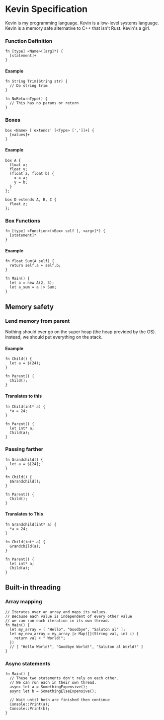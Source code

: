 # Kevin Specification

Kevin is my programming language.
Kevin is a low-level systems language.
Kevin is a memory safe alternative to C++ that isn't Rust.
Kevin's a girl.

### Function Definition

```
fn [type] <Name>([arg]*) {
  [statement]+
}
```

#### Example

```
fn String Trim(String str) {
  // Do string trim
}

fn NoReturnType() {
  // This has no params or return
}
```

### Boxes

```
box <Name> ['extends' [<Type> [',']]+] {
  [values]+
}
```

#### Example

```
box A {
  float x;
  float y;
  (float a, float b) {
    x = a;
    y = b;
  }
};
```

```
box D extends A, B, C {
  float z;
};
```

### Box Functions

```
fn [type] <Function>(<Box> self [, <arg>]*) {
  [statement]*
}
```

#### Example

```
fn float Sum(A self) {
  return self.a + self.b;
}
```

```
fn Main() {
  let a = new A(2, 3);
  let a_sum = a |> Sum;
}
```

## Memory safety

### Lend memory from parent

Nothing should ever go on the super heap (the heap provided by the OS).
Instead, we should put everything on the stack.

#### Example

```
fn Child() {
  let a = $(24);
}

fn Parent() {
  Child();
}
```

#### Translates to this

```
fn Child(int* a) {
  *a = 24;
}

fn Parent() {
  let int* a;
  Child(a);
}
```

### Passing farther

```
fn Grandchild() {
  let a = $[24];
}

fn Child() {
  $Grandchild();
}

fn Parent() {
  Child();
}
```

#### Translates to This

```
fn Grandchild(int* a) {
  *a = 24;
}

fn Child(int* a) {
  Grandchild(a);
}

fn Parent() {
  let int* a;
  Child(a);
}
```

## Built-in threading

### Array mapping

```
// Iterates over an array and maps its values.
// Because each value is independent of every other value
// we can run each iteration in its own thread.
fn Main() {
  let my_array = [ "Hello", "Goodbye", "Saluton al" ];
  let my_new_array = my_array |> Map([](String val, int i) {
    return val + " World!";
  })
  // [ "Hello World!", "Goodbye World!", "Saluton al World!" ]
}
```

### Async statements

```
fn Main() {
  // These two statements don't rely on each other.
  // We can run each in their own thread.
  async let a = SomethingExpensive();
  async let b = SomethingElseExpensive();

  // Wait until both are finished then continue
  Console::Print(a);
  Console::Print(b);
}
```
